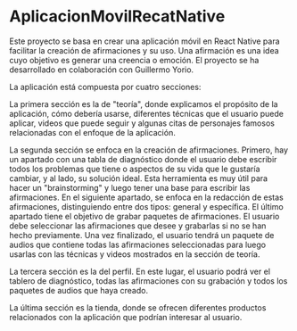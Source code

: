 # AplicacionMovilRecatNative
Este proyecto se basa en crear una aplicación móvil en React Native para facilitar la creación de afirmaciones y su uso. Una afirmación es una idea cuyo objetivo es generar una creencia o emoción. El proyecto se ha desarrollado en colaboración con Guillermo Yorio.

La aplicación está compuesta por cuatro secciones:

La primera sección es la de "teoría", donde explicamos el propósito de la aplicación, cómo debería usarse, diferentes técnicas que el usuario puede aplicar, videos que puede seguir y algunas citas de personajes famosos relacionadas con el enfoque de la aplicación.

La segunda sección se enfoca en la creación de afirmaciones. Primero, hay un apartado con una tabla de diagnóstico donde el usuario debe escribir todos los problemas que tiene o aspectos de su vida que le gustaría cambiar, y al lado, su solución ideal. Esta herramienta es muy útil para hacer un "brainstorming" y luego tener una base para escribir las afirmaciones. En el siguiente apartado, se enfoca en la redacción de estas afirmaciones, distinguiendo entre dos tipos: general y específica. El último apartado tiene el objetivo de grabar paquetes de afirmaciones. El usuario debe seleccionar las afirmaciones que desee y grabarlas si no se han hecho previamente. Una vez finalizado, el usuario tendrá un paquete de audios que contiene todas las afirmaciones seleccionadas para luego usarlas con las técnicas y videos mostrados en la sección de teoría.

La tercera sección es la del perfil. En este lugar, el usuario podrá ver el tablero de diagnóstico, todas las afirmaciones con su grabación y todos los paquetes de audios que haya creado.

La última sección es la tienda, donde se ofrecen diferentes productos relacionados con la aplicación que podrían interesar al usuario.

